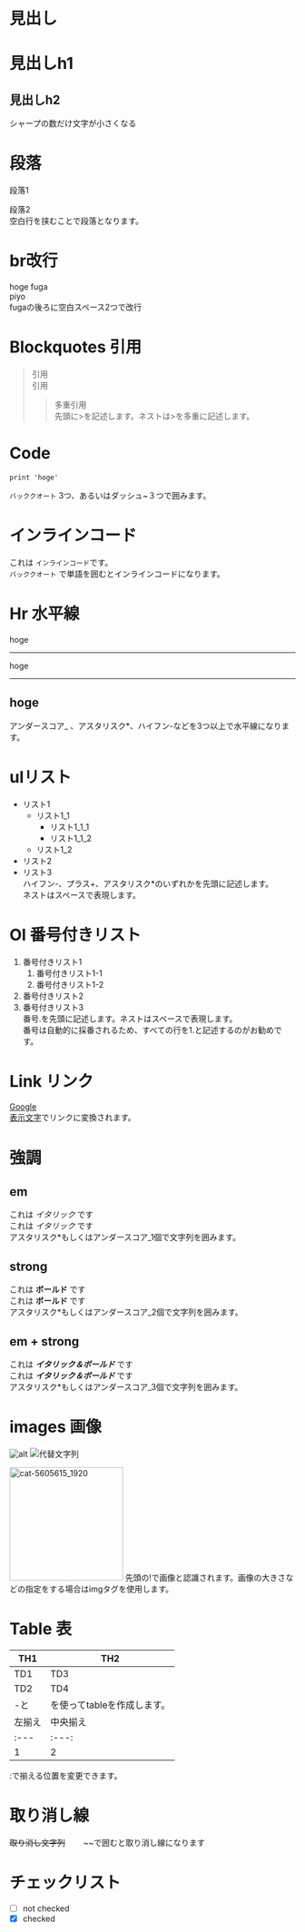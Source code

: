 # 見出し
# 見出しh1
## 見出しh2  
シャープの数だけ文字が小さくなる


# 段落
段落1

段落2  
空白行を挟むことで段落となります。


# br改行
hoge
fuga  
piyo  
fugaの後ろに空白スペース2つで改行


# Blockquotes 引用
> 引用  
> 引用
>> 多重引用  
先頭に>を記述します。ネストは>を多重に記述します。


# Code
```
print 'hoge'
```
`バッククオート` 3つ、あるいはダッシュ~３つで囲みます。


# インラインコード
これは `インラインコード`です。  
`バッククオート` で単語を囲むとインラインコードになります。


# Hr 水平線
hoge
***
hoge
___
hoge
---
アンダースコア_ 、アスタリスク*、ハイフン-などを3つ以上で水平線になります。


# ulリスト
- リスト1
    - リスト1_1
        - リスト1_1_1
        - リスト1_1_2
    - リスト1_2
- リスト2
- リスト3  
ハイフン-、プラス+、アスタリスク*のいずれかを先頭に記述します。  
ネストはスペースで表現します。


# Ol 番号付きリスト
1. 番号付きリスト1
    1. 番号付きリスト1-1
    1. 番号付きリスト1-2
1. 番号付きリスト2
1. 番号付きリスト3  
番号.を先頭に記述します。ネストはスペースで表現します。  
番号は自動的に採番されるため、すべての行を1.と記述するのがお勧めです。


# Link リンク
[Google](https://www.google.co.jp/)  
[表示文字](URL)でリンクに変換されます。


# 強調
## em
これは *イタリック* です  
これは _イタリック_ です  
アスタリスク*もしくはアンダースコア_1個で文字列を囲みます。

## strong
これは **ボールド** です  
これは __ボールド__ です  
アスタリスク*もしくはアンダースコア_2個で文字列を囲みます。

## em + strong
これは ***イタリック＆ボールド*** です  
これは ___イタリック＆ボールド___ です  
アスタリスク*もしくはアンダースコア_3個で文字列を囲みます。


# images 画像
![alt](cat-5605615_1920.jpg)
![代替文字列](cat-5605615_1920.jpg "タイトル")

<img src="cat-5605615_1920.jpg" alt="cat-5605615_1920" title="attach:cat" width="200" height="200">
先頭の!で画像と認識されます。画像の大きさなどの指定をする場合はimgタグを使用します。


# Table 表
| TH1 | TH2 |
----|---- 
| TD1 | TD3 |
| TD2 | TD4 |  
-と|を使ってtableを作成します。  
| 左揃え | 中央揃え | 右揃え |
|:---|:---:|---:|
| 1 | 2 | 3 |  
:で揃える位置を変更できます。


# 取り消し線
~~取り消し文字列~~　　
~~で囲むと取り消し線になります


# チェックリスト
- [ ] not checked
- [x] checked